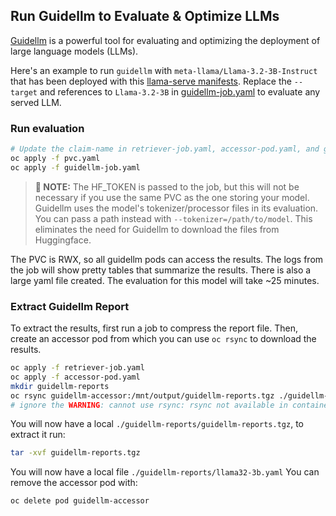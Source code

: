 ## Run Guidellm to Evaluate & Optimize LLMs

[Guidellm](https://github.com/neuralmagic/guidellm/blob/main/README.md) is a powerful tool for evaluating and optimizing the deployment of large
language models (LLMs).

Here's an example to run `guidellm` with `meta-llama/Llama-3.2-3B-Instruct` that has been deployed with this
[llama-serve manifests](../../llama-serve/llama3.2-3b/vllm.yaml). Replace the `--target` and references to `Llama-3.2-3B` in
[guidellm-job.yaml](./guidellm-job.yaml) to evaluate any served LLM.

### Run evaluation

```bash
# Update the claim-name in retriever-job.yaml, accessor-pod.yaml, and guidellm-job.yaml if using a different pvc-name
oc apply -f pvc.yaml
oc apply -f guidellm-job.yaml
```

> **📝 NOTE:** The HF_TOKEN is passed to the job, but this will not be necessary if you use the same PVC as the one storing your model.
> Guidellm uses the model's tokenizer/processor files in its evaluation. You can pass a path instead with `--tokenizer=/path/to/model`.
> This eliminates the need for Guidellm to download the files from Huggingface.

The PVC is RWX, so all guidellm pods can access the results.
The logs from the job will show pretty tables that summarize the results. There is also a large yaml file created. The evaluation for this model
will take ~25 minutes.

### Extract Guidellm Report

To extract the results, first run a job to compress the report file. Then, create an accessor pod from which you can use `oc rsync` to download the
results.

```bash
oc apply -f retriever-job.yaml
oc apply -f accessor-pod.yaml
mkdir guidellm-reports
oc rsync guidellm-accessor:/mnt/output/guidellm-reports.tgz ./guidellm-reports
# ignore the WARNING: cannot use rsync: rsync not available in container
```

You will now have a local `./guidellm-reports/guidellm-reports.tgz`, to extract it run:

```bash
tar -xvf guidellm-reports.tgz
```

You will now have a local file `./guidellm-reports/llama32-3b.yaml`
You can remove the accessor pod with:

```bash
oc delete pod guidellm-accessor
```
